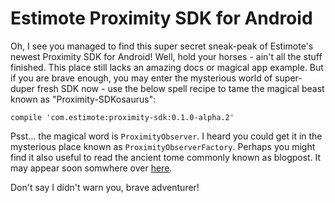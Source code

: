 # Estimote Proximity SDK for Android #

Oh, I see you managed to find this super secret sneak-peak of Estimote's newest Proximity SDK for Android!
Well, hold your horses - ain't all the stuff finished. This place still lacks an amazing docs or magical app example. But if you are brave enough, you may enter the mysterious world of super-duper fresh SDK now - use the below spell recipe to tame the magical beast known as "Proximity-SDKosaurus":

```Gradle
compile 'com.estimote:proximity-sdk:0.1.0-alpha.2'
```

Psst... the magical word is `ProximityObserver`. I heard you could get it in the mysterious place known as `ProximityObserverFactory`. Perhaps you might find it also useful to read the ancient tome commonly known as blogpost. It may appear soon somwhere over [here](http://blog.estimote.com/). 

Don't say I didn't warn you, brave adventurer!


